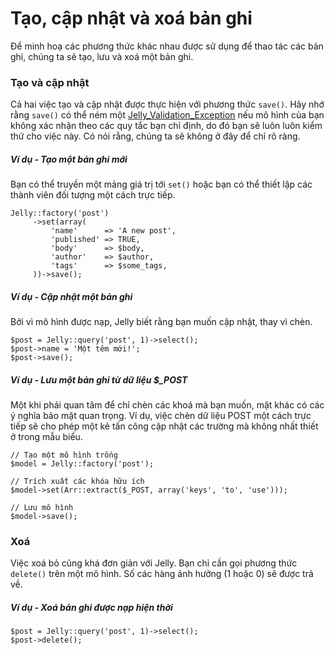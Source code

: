 # Tạo, cập nhật và xoá bản ghi

Để minh hoạ các phương thức khác nhau được sử dụng để thao tác các bản ghi, chúng ta sẽ tạo, lưu và xoá một bản ghi.

### Tạo và cập nhật

Cả hai việc tạo và cập nhật được thực hiện với phương thức `save()`.
Hãy nhớ rằng `save()` có thể ném một [Jelly_Validation_Exception](../api/Jelly_Validation_Exception) nếu mô hình của bạn không xác nhận theo các quy tắc bạn chỉ định, do đó bạn sẽ luôn luôn kiểm thử cho việc này.
Có nói rằng, chúng ta sẽ không ở đây để chỉ rõ ràng.

##### Ví dụ - Tạo một bản ghi mới

Bạn có thể truyền một mảng giá trị tới `set()` hoặc bạn có thể thiết lập các thành viên đối tượng một cách trực tiếp.

	Jelly::factory('post')
		 ->set(array(
			 'name'      => 'A new post',
			 'published' => TRUE,
			 'body'      => $body,
			 'author'    => $author,
			 'tags'      => $some_tags,
		 ))->save();

##### Ví dụ - Cập nhật một bản ghi

Bởi vì mô hình được nạp, Jelly biết rằng bạn muốn cập nhật, thay vì chèn.

	$post = Jelly::query('post', 1)->select();
	$post->name = 'Một têm mới!';
	$post->save();

##### Ví dụ - Lưu một bản ghi từ dữ liệu $_POST

Một khi phải quan tâm để chỉ chèn các khoá mà bạn muốn, mặt khác có các ý nghĩa bảo mật quan trọng.
Ví dụ, việc chèn dữ liệu POST một cách trực tiếp sẽ cho phép một kẻ tấn công cập nhật các trường mà không nhất thiết ở trong mẫu biểu.

	// Tạo một mô hình trống
	$model = Jelly::factory('post');

	// Trích xuất các khóa hữu ích
	$model->set(Arr::extract($_POST, array('keys', 'to', 'use')));

	// Lưu mô hình
	$model->save();

### Xoá

Việc xoá bỏ cũng khá đơn giản với Jelly.
Bạn chỉ cần gọi phương thức `delete()` trên một mô hình.
Số các hàng ảnh hưởng (1 hoặc 0) sẽ được trả về.

##### Ví dụ - Xoá bản ghi được nạp hiện thời

	$post = Jelly::query('post', 1)->select();
	$post->delete();